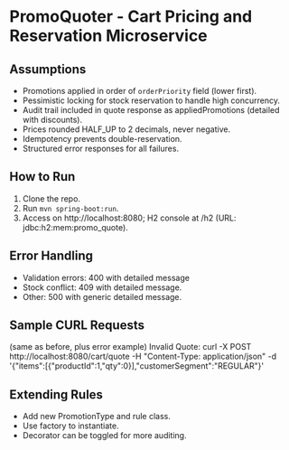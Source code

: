 # PromoQuoter - Cart Pricing and Reservation Microservice

## Assumptions
- Promotions applied in order of `orderPriority` field (lower first).
- Pessimistic locking for stock reservation to handle high concurrency.
- Audit trail included in quote response as appliedPromotions (detailed with discounts).
- Prices rounded HALF_UP to 2 decimals, never negative.
- Idempotency prevents double-reservation.
- Structured error responses for all failures.

## How to Run
1. Clone the repo.
2. Run `mvn spring-boot:run`.
3. Access on http://localhost:8080; H2 console at /h2 (URL: jdbc:h2:mem:promo_quote).

## Error Handling
- Validation errors: 400 with detailed message
- Stock conflict: 409 with detailed message.
- Other: 500 with generic detailed message.

## Sample CURL Requests
(same as before, plus error example)
Invalid Quote:
curl -X POST http://localhost:8080/cart/quote -H "Content-Type: application/json" -d '{"items":[{"productId":1,"qty":0}],"customerSegment":"REGULAR"}'

## Extending Rules
- Add new PromotionType and rule class.
- Use factory to instantiate.
- Decorator can be toggled for more auditing.